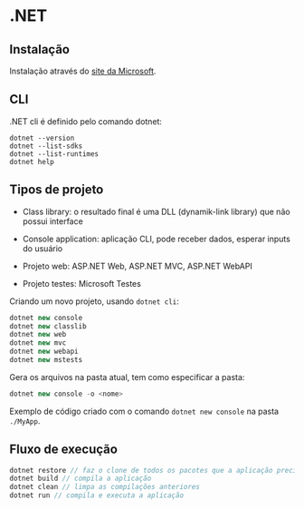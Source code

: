 # .NET

## Instalação

Instalação através do [site da Microsoft](https://dotnet.microsoft.com/en-us/download).

## CLI

.NET cli é definido pelo comando dotnet:

```shell
dotnet --version
dotnet --list-sdks
dotnet --list-runtimes
dotnet help
```

## Tipos de projeto

- Class library: o resultado final é uma DLL (dynamik-link library) que não possui interface

- Console application: aplicação CLI, pode receber dados, esperar inputs do usuário

- Projeto web: ASP.NET Web, ASP.NET MVC, ASP.NET WebAPI

- Projeto testes: Microsoft Testes

Criando um novo projeto, usando ```dotnet cli```:
 
```csharp
dotnet new console
dotnet new classlib
dotnet new web
dotnet new mvc
dotnet new webapi
dotnet new mstests
```

Gera os arquivos na pasta atual, tem como especificar a pasta:

```csharp
dotnet new console -o <nome>
```

Exemplo de código criado com o comando ```dotnet new console``` na pasta ```./MyApp```.

## Fluxo de execução 

```csharp
dotnet restore // faz o clone de todos os pacotes que a aplicação precisa
dotnet build // compila a aplicação
dotnet clean // limpa as compilações anteriores
dotnet run // compila e executa a aplicação
```
